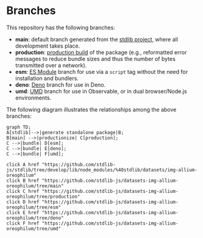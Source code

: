 <!--

@license Apache-2.0

Copyright (c) 2022 The Stdlib Authors.

Licensed under the Apache License, Version 2.0 (the "License");
you may not use this file except in compliance with the License.
You may obtain a copy of the License at

    http://www.apache.org/licenses/LICENSE-2.0

Unless required by applicable law or agreed to in writing, software
distributed under the License is distributed on an "AS IS" BASIS,
WITHOUT WARRANTIES OR CONDITIONS OF ANY KIND, either express or implied.
See the License for the specific language governing permissions and
limitations under the License.

-->

# Branches

This repository has the following branches:

-   **main**: default branch generated from the [stdlib project][stdlib-url], where all development takes place.
-   **production**: [production build][production-url] of the package (e.g., reformatted error messages to reduce bundle sizes and thus the number of bytes transmitted over a network).
-   **esm**: [ES Module][esm-url] branch for use via a `script` tag without the need for installation and bundlers.
-   **deno**: [Deno][deno-url] branch for use in Deno.
-   **umd**: [UMD][umd-url] branch for use in Observable, or in dual browser/Node.js environments.

The following diagram illustrates the relationships among the above branches:

```mermaid
graph TD;
A[stdlib]-->|generate standalone package|B;
B[main] -->|productionize| C[production];
C -->|bundle| D[esm];
C -->|bundle| E[deno];
C -->|bundle| F[umd];

click A href "https://github.com/stdlib-js/stdlib/tree/develop/lib/node_modules/%40stdlib/datasets/img-allium-oreophilum"
click B href "https://github.com/stdlib-js/datasets-img-allium-oreophilum/tree/main"
click C href "https://github.com/stdlib-js/datasets-img-allium-oreophilum/tree/production"
click D href "https://github.com/stdlib-js/datasets-img-allium-oreophilum/tree/esm"
click E href "https://github.com/stdlib-js/datasets-img-allium-oreophilum/tree/deno"
click F href "https://github.com/stdlib-js/datasets-img-allium-oreophilum/tree/umd"
```

[stdlib-url]: https://github.com/stdlib-js/stdlib/tree/develop/lib/node_modules/%40stdlib/datasets/img-allium-oreophilum
[production-url]: https://github.com/stdlib-js/datasets-img-allium-oreophilum/tree/production
[deno-url]: https://github.com/stdlib-js/datasets-img-allium-oreophilum/tree/deno
[umd-url]: https://github.com/stdlib-js/datasets-img-allium-oreophilum/tree/umd
[esm-url]: https://github.com/stdlib-js/datasets-img-allium-oreophilum/tree/esm